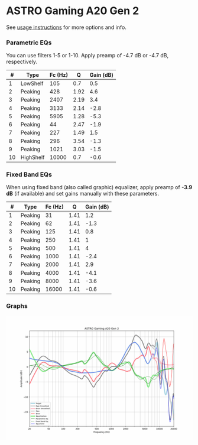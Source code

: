 # ASTRO Gaming A20 Gen 2
See [usage instructions](https://github.com/jaakkopasanen/AutoEq#usage) for more options and info.

### Parametric EQs
You can use filters 1-5 or 1-10. Apply preamp of -4.7 dB or -4.7 dB, respectively.

|   # | Type      |   Fc (Hz) |    Q |   Gain (dB) |
|-----|-----------|-----------|------|-------------|
|   1 | LowShelf  |       105 | 0.7  |         0.5 |
|   2 | Peaking   |       428 | 1.92 |         4.6 |
|   3 | Peaking   |      2407 | 2.19 |         3.4 |
|   4 | Peaking   |      3133 | 2.14 |        -2.8 |
|   5 | Peaking   |      5905 | 1.28 |        -5.3 |
|   6 | Peaking   |        44 | 2.47 |        -1.9 |
|   7 | Peaking   |       227 | 1.49 |         1.5 |
|   8 | Peaking   |       296 | 3.54 |        -1.3 |
|   9 | Peaking   |      1021 | 3.03 |        -1.5 |
|  10 | HighShelf |     10000 | 0.7  |        -0.6 |

### Fixed Band EQs
When using fixed band (also called graphic) equalizer, apply preamp of **-3.9 dB** (if available) and set gains manually with these parameters.

|   # | Type    |   Fc (Hz) |    Q |   Gain (dB) |
|-----|---------|-----------|------|-------------|
|   1 | Peaking |        31 | 1.41 |         1.2 |
|   2 | Peaking |        62 | 1.41 |        -1.3 |
|   3 | Peaking |       125 | 1.41 |         0.8 |
|   4 | Peaking |       250 | 1.41 |         1   |
|   5 | Peaking |       500 | 1.41 |         4   |
|   6 | Peaking |      1000 | 1.41 |        -2.4 |
|   7 | Peaking |      2000 | 1.41 |         2.9 |
|   8 | Peaking |      4000 | 1.41 |        -4.1 |
|   9 | Peaking |      8000 | 1.41 |        -3.6 |
|  10 | Peaking |     16000 | 1.41 |        -0.6 |

### Graphs
![](./ASTRO%20Gaming%20A20%20Gen%202.png)
